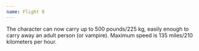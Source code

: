 ```yaml
---
name: Flight 8
---
```


The character can now carry up to 500 pounds/225 kg, easily enough to carry away an adult person (or vampire). Maximum speed is 135 miles/210 kilometers per hour.